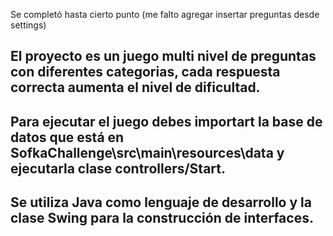 Se completó hasta cierto punto (me falto agregar insertar preguntas desde settings)

El proyecto es un juego multi nivel de preguntas con diferentes categorias, 
cada respuesta correcta aumenta el nivel de dificultad.
--------------------------------------------------------------------------------------------------------
Para ejecutar el juego debes importart la base de datos que está en SofkaChallenge\src\main\resources\data
y ejecutarla clase controllers/Start.
--------------------------------------------------------------------------------------------------------
Se utiliza Java como lenguaje de desarrollo y la clase Swing para la construcción de interfaces. 
--------------------------------------------------------------------------------------------------------

